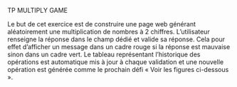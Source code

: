 TP MULTIPLY GAME

Le but de cet exercice est de construire une page web générant aléatoirement une multiplication de nombres à 2 chiffres. L’utilisateur renseigne la réponse dans le champ dédié et valide sa réponse. Cela pour effet d’afficher un message dans un cadre rouge si la réponse est mauvaise sinon dans un cadre vert. Le tableau représentant l’historique des opérations est automatique mis à jour à chaque validation et une nouvelle opération est générée comme le prochain défi « Voir les figures ci-dessous ».
